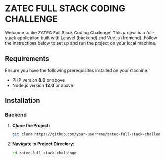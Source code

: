 # ZATEC FULL STACK CODING CHALLENGE

Welcome to the ZATEC Full Stack Coding Challenge! This project is a full-stack application built with Laravel (backend) and Vue.js (frontend). Follow the instructions below to set up and run the project on your local machine.

## Requirements
Ensure you have the following prerequisites installed on your machine:
- PHP version **8.0** or above
- Node.js version **12.0** or above

## Installation

### Backend

1. **Clone the Project:**
   ```bash
   git clone https://github.com/your-username/zatec-full-stack-challenge.git

2. **Navigate to Project Directory:**
   ```bash
   cd zatec-full-stack-challenge
